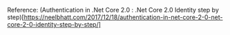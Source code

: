 Reference: (Authentication in .Net Core 2.0 : .Net Core 2.0 Identity step by step)[https://neelbhatt.com/2017/12/18/authentication-in-net-core-2-0-net-core-2-0-identity-step-by-step/]
